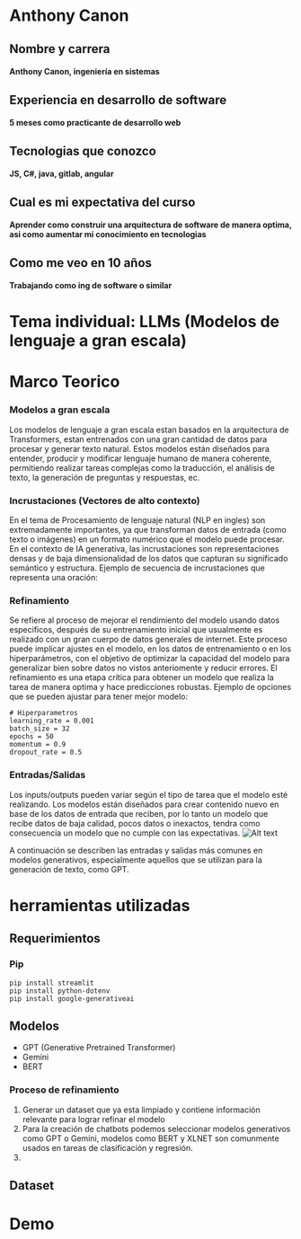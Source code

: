
# Anthony Canon

## Nombre y carrera
#### Anthony Canon, ingeniería en sistemas

## Experiencia en desarrollo de software
#### 5 meses como practicante de desarrollo web

## Tecnologias que conozco
#### JS, C#, java, gitlab, angular

## Cual es mi expectativa del curso
#### Aprender como construir una arquitectura de software de manera optima, asi como aumentar mi conocimiento en tecnologias

## Como me veo en 10 años
#### Trabajando como ing de software o similar


# Tema individual: LLMs (Modelos de lenguaje a gran escala)

# Marco Teorico
### Modelos a gran escala
Los modelos de lenguaje a gran escala estan basados en la arquitectura de Transformers, estan 
entrenados con una gran cantidad de datos para procesar y generar texto natural. Estos modelos están diseñados para entender,
producir y modificar lenguaje humano de manera coherente, permitiendo realizar tareas  complejas
como la traducción, el análisis de texto, la generación de preguntas y respuestas, ec.

### Incrustaciones (Vectores de alto contexto)
En el tema de Procesamiento de lenguaje natural (NLP en ingles) son extremadamente importantes, ya que transforman datos de entrada (como texto o imágenes) en un formato numérico que el modelo puede procesar. En el contexto de IA generativa, las incrustaciones son representaciones densas y de baja dimensionalidad de los datos que capturan su significado semántico y estructura.
Ejemplo de secuencia de incrustaciones que representa una oración:

### Refinamiento
Se refiere al proceso de mejorar el rendimiento del modelo usando datos especificos, después de su entrenamiento inicial que usualmente es realizado con un gran cuerpo de datos generales de internet. Este proceso puede implicar ajustes en el modelo, en los datos de entrenamiento o en los hiperparámetros, con el objetivo de optimizar la capacidad del modelo para generalizar bien sobre datos no vistos anteriomente y reducir errores. El refinamiento es una etapa crítica para obtener un modelo que realiza la tarea de manera optima y hace predicciones robustas.
Ejemplo de opciones que  se pueden ajustar para tener mejor modelo:
```
# Hiperparametros
learning_rate = 0.001
batch_size = 32
epochs = 50
momentum = 0.9
dropout_rate = 0.5
```

### Entradas/Salidas
Los inputs/outputs pueden variar según el tipo de tarea que el modelo esté realizando. Los modelos están diseñados para crear contenido nuevo en base de los datos de entrada que reciben, por lo tanto un modelo que  recibe datos de baja calidad, pocos datos o inexactos, tendra como consecuencia un modelo que no cumple con las expectativas.
![Alt text](garbage.png)

A continuación se describen las entradas y salidas más comunes en modelos generativos, especialmente aquellos que se utilizan para la generación de texto, como GPT.

# herramientas utilizadas

## Requerimientos

### Pip
```
pip install streamlit
pip install python-dotenv
pip install google-generativeai
```

## Modelos
- GPT (Generative Pretrained Transformer)
- Gemini
- BERT
### Proceso de refinamiento
1. Generar un dataset que ya esta limpiado y contiene información relevante para lograr refinar el modelo 
2. Para la creación de chatbots podemos seleccionar modelos generativos como GPT o Gemini, modelos como BERT y XLNET son comunmente usados en tareas de clasificación y regresión.
3. 

## Dataset

# Demo

